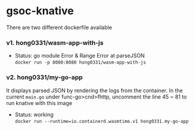 # gsoc-knative 

There are two different dockerfile available 

### v1. hong0331/wasm-app-with-js
- Status: go module Error & Range Error at parseJSON
  <br> 
```docker run -p 8080:8080 hong0331/wasm-app-with-js ```

### v2. hong0331/my-go-app 
It displays parsed JSON by rendering the logs from the container. 
In the current `main.go` under func-go>cnd>fhttp, uncomment the line 45 ~ 81 to run knative with this image

- Status: working
  <br> 
```docker run --runtime=io.containerd.wasmtime.v1 hong0331.my-go-app```

